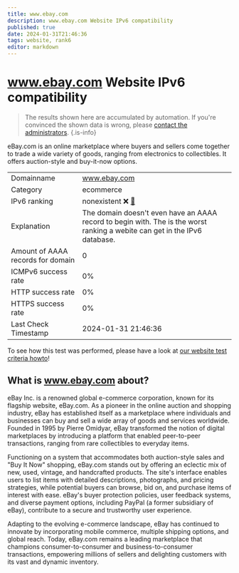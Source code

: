 ```yaml
---
title: www.ebay.com
description: www.ebay.com Website IPv6 compatibility
published: true
date: 2024-01-31T21:46:36
tags: website, rank6
editor: markdown
---
```


# www.ebay.com Website IPv6 compatibility

> The results shown here are accumulated by automation. If you're convinced the shown data is wrong, please [contact the administrators](/howto/chat). 
{.is-info}

eBay.com is an online marketplace where buyers and sellers come together to trade a wide variety of goods, ranging from electronics to collectibles. It offers auction-style and buy-it-now options.


|   |   |
| - | - |
| Domainname | www.ebay.com
| Category | ecommerce |
| IPv6 ranking | nonexistent :x: [🔗](/howto/ranking) |
| Explanation | The domain doesn't even have an AAAA record to begin with. The is the worst ranking a webite can get in the IPv6 database. |
| Amount of AAAA records for domain | 0 |
| ICMPv6 success rate | 0%|
| HTTP success rate | 0% |
| HTTPS success rate | 0% |
| Last Check Timestamp | 2024-01-31 21:46:36 |

To see how this test was performed, please have a look at [our website test criteria howto](/howto/testcriteria/website)!


## What is www.ebay.com about?
eBay Inc. is a renowned global e-commerce corporation, known for its flagship website, eBay.com. As a pioneer in the online auction and shopping industry, eBay has established itself as a marketplace where individuals and businesses can buy and sell a wide array of goods and services worldwide. Founded in 1995 by Pierre Omidyar, eBay transformed the notion of digital marketplaces by introducing a platform that enabled peer-to-peer transactions, ranging from rare collectibles to everyday items.

Functioning on a system that accommodates both auction-style sales and "Buy It Now" shopping, eBay.com stands out by offering an eclectic mix of new, used, vintage, and handcrafted products. The site's interface enables users to list items with detailed descriptions, photographs, and pricing strategies, while potential buyers can browse, bid on, and purchase items of interest with ease. eBay's buyer protection policies, user feedback systems, and diverse payment options, including PayPal (a former subsidiary of eBay), contribute to a secure and trustworthy user experience.

Adapting to the evolving e-commerce landscape, eBay has continued to innovate by incorporating mobile commerce, multiple shipping options, and global reach. Today, eBay.com remains a leading marketplace that champions consumer-to-consumer and business-to-consumer transactions, empowering millions of sellers and delighting customers with its vast and dynamic inventory.


